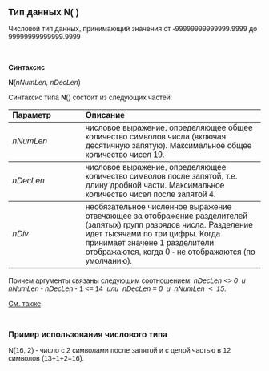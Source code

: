 ﻿<html>

<head><META HTTP-EQUIV="Content-Type" CONTENT="text/html; charset=utf-8">
<meta name="GENERATOR" content="Microsoft FrontPage 12.0">
<title>N()</title>
    <style type="text/css">
        .style1
        {
            font-family: Arial, Helvetica, sans-serif;
        }
    </style>
</head>

<body>

<p><strong><font size="4" face="Arial">Тип данных N( )</font></strong></p>

<p class="label"><font face="Arial">Числовой тип данных, принимающий 
значения от -99999999999999.9999 до 99999999999999.9999</font></p>

<p class="label">&nbsp;</p>

<p class="label"><font face="Arial"><b>Синтаксис</b></font></p>

<p><font face="Arial"><strong>N</strong>(<em>nNumLen, nDecLen</em>)</font></p>

<p><font face="Arial">Синтаксис типа <strong>N</strong>() состоит из 
следующих частей:</font></p>

<table border="1" cellPadding="5" cols="2" frame="below" rules="rows">
<TBODY>
  <tr vAlign="top">
    <td class="label" width="29%"><font face="Arial"><b>Параметр</b></font></td>
    <td class="label" width="71%"><font face="Arial"><strong>Описание</strong></font></td>
  </tr>
  <tr>
    <td width="29%"><em><font face="Arial">nNumLen</font></em></td>
    <td width="71%"><font face="Arial">числовое выражение, 
	определяющее общее количество символов числа (включая десятичную запятую). 
	Максимальное общее количество чисел 19.</font></td>
  </tr>
  <tr>
    <td width="29%"><font face="Arial"><em>nDecLen</em></font></td>
    <td width="71%"><font face="Arial">числовое выражение, 
	определяющее количество символов после запятой, т.е. длину дробной части. 
	Максимальное количество чисел после запятой 4.</font></td>
  </tr>
  <tr>
    <td width="29%" class="style1"><em>nDiv</em></td>
    <td width="71%" class="style1">необязательное численное выражение отвечающее за 
        отображение разделителей (запятых) групп разрядов числа. Разделение идет 
        тысячами по три цифры. Когда принимает значене 1 разделители 
        отображаются, когда 0 - не отображаются (по умолчанию).</td>
  </tr>
</TBODY>
</table>

<p class="label"><font face="Arial">Причем аргументы связаны следующим 
соотношением: <em>nDecLen &lt;&gt; 0&nbsp; и&nbsp; nNumLen</em> - <em>nDecLen</em>
    - 1 &lt;= 14&nbsp; <em>или&nbsp; nDecLen = 0&nbsp; и&nbsp; 
    nNumLen&nbsp; &lt;&nbsp; 15</em>.</font></p>

<p class="label"><font face="Arial"><a href="../types.html">См. также</a></font></p>

<p class="label">&nbsp;</p>

<p><font size="3" face="Arial"><strong>Пример использования числового 
типа</strong></font></p>

<p><font face="Arial">N(16, 2) - число с 2 символами после запятой и с 
целой частью в 12 символов (13+1+2=16).</font></p>
</body>
</html>
